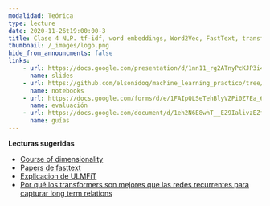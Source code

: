 ```yaml
---
modalidad: Teórica
type: lecture
date: 2020-11-26t19:00:00-3
title: Clase 4 NLP. tf-idf, word embeddings, Word2Vec, FastText, transfer learning
thumbnail: /_images/logo.png
hide_from_announcments: false
links: 
    - url: https://docs.google.com/presentation/d/1nn11_rg2ATnyPcKJP3i4PeVeFIVRi9PaK56jxttHXv8/edit?usp=sharing
      name: slides
    - url: https://github.com/elsonidoq/machine_learning_practico/tree/clase-4/notebooks/clase-4
      name: notebooks
    - url: https://docs.google.com/forms/d/e/1FAIpQLSeTehBlyVZPi0Z7Ea_6WZLpJuw88eaX6k1-MJIJbxuykYyIrg/viewform?usp=sf_link
      name: evaluación
    - url: https://docs.google.com/document/d/1eh2N6E8whT__EZ9IalivzEZfloRY_e1Jy8-PStEgjik/edit?usp=sharing
      name: guías
---
```

**Lecturas sugeridas**
- [Course of dimensionality](https://www.visiondummy.com/2014/04/curse-dimensionality-affect-classification/)
- [Papers de fasttext](https://fasttext.cc/)
- [Explicacion de ULMFiT](https://nlp.fast.ai/classification/2018/05/15/introducing-ulmfit.html)
- [Por qué los transformers son mejores que las redes recurrentes para capturar long term relations](https://www.youtube.com/watch?v=iDulhoQ2pro)
